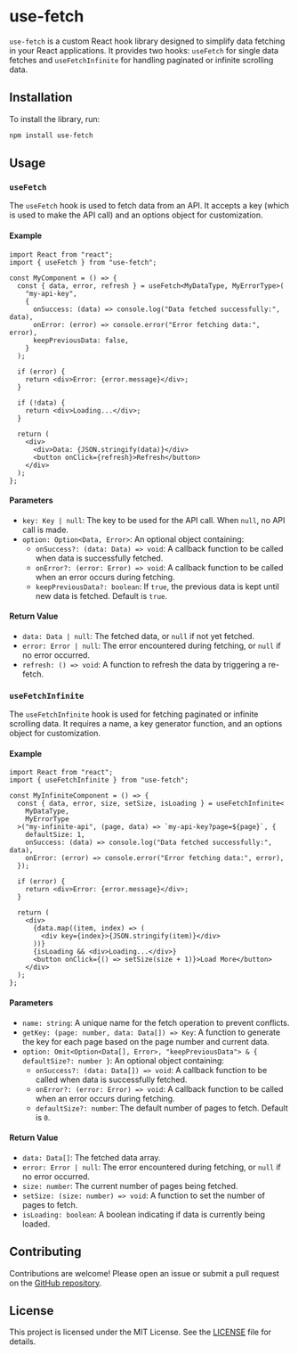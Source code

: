 # use-fetch

`use-fetch` is a custom React hook library designed to simplify data fetching in your React applications. It provides two hooks: `useFetch` for single data fetches and `useFetchInfinite` for handling paginated or infinite scrolling data.

## Installation

To install the library, run:

```bash
npm install use-fetch
```

## Usage

### `useFetch`

The `useFetch` hook is used to fetch data from an API. It accepts a key (which is used to make the API call) and an options object for customization.

#### Example

```tsx
import React from "react";
import { useFetch } from "use-fetch";

const MyComponent = () => {
  const { data, error, refresh } = useFetch<MyDataType, MyErrorType>(
    "my-api-key",
    {
      onSuccess: (data) => console.log("Data fetched successfully:", data),
      onError: (error) => console.error("Error fetching data:", error),
      keepPreviousData: false,
    }
  );

  if (error) {
    return <div>Error: {error.message}</div>;
  }

  if (!data) {
    return <div>Loading...</div>;
  }

  return (
    <div>
      <div>Data: {JSON.stringify(data)}</div>
      <button onClick={refresh}>Refresh</button>
    </div>
  );
};
```

#### Parameters

- `key: Key | null`: The key to be used for the API call. When `null`, no API call is made.
- `option: Option<Data, Error>`: An optional object containing:
  - `onSuccess?: (data: Data) => void`: A callback function to be called when data is successfully fetched.
  - `onError?: (error: Error) => void`: A callback function to be called when an error occurs during fetching.
  - `keepPreviousData?: boolean`: If `true`, the previous data is kept until new data is fetched. Default is `true`.

#### Return Value

- `data: Data | null`: The fetched data, or `null` if not yet fetched.
- `error: Error | null`: The error encountered during fetching, or `null` if no error occurred.
- `refresh: () => void`: A function to refresh the data by triggering a re-fetch.

### `useFetchInfinite`

The `useFetchInfinite` hook is used for fetching paginated or infinite scrolling data. It requires a name, a key generator function, and an options object for customization.

#### Example

```tsx
import React from "react";
import { useFetchInfinite } from "use-fetch";

const MyInfiniteComponent = () => {
  const { data, error, size, setSize, isLoading } = useFetchInfinite<
    MyDataType,
    MyErrorType
  >("my-infinite-api", (page, data) => `my-api-key?page=${page}`, {
    defaultSize: 1,
    onSuccess: (data) => console.log("Data fetched successfully:", data),
    onError: (error) => console.error("Error fetching data:", error),
  });

  if (error) {
    return <div>Error: {error.message}</div>;
  }

  return (
    <div>
      {data.map((item, index) => (
        <div key={index}>{JSON.stringify(item)}</div>
      ))}
      {isLoading && <div>Loading...</div>}
      <button onClick={() => setSize(size + 1)}>Load More</button>
    </div>
  );
};
```

#### Parameters

- `name: string`: A unique name for the fetch operation to prevent conflicts.
- `getKey: (page: number, data: Data[]) => Key`: A function to generate the key for each page based on the page number and current data.
- `option: Omit<Option<Data[], Error>, "keepPreviousData"> & { defaultSize?: number }`: An optional object containing:
  - `onSuccess?: (data: Data[]) => void`: A callback function to be called when data is successfully fetched.
  - `onError?: (error: Error) => void`: A callback function to be called when an error occurs during fetching.
  - `defaultSize?: number`: The default number of pages to fetch. Default is `0`.

#### Return Value

- `data: Data[]`: The fetched data array.
- `error: Error | null`: The error encountered during fetching, or `null` if no error occurred.
- `size: number`: The current number of pages being fetched.
- `setSize: (size: number) => void`: A function to set the number of pages to fetch.
- `isLoading: boolean`: A boolean indicating if data is currently being loaded.

## Contributing

Contributions are welcome! Please open an issue or submit a pull request on the [GitHub repository](https://github.com/your-repo/use-fetch).

## License

This project is licensed under the MIT License. See the [LICENSE](LICENSE) file for details.
